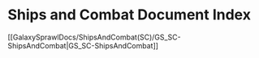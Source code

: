 # Ships and Combat Document Index

 [[GalaxySprawlDocs/ShipsAndCombat(SC)/GS_SC-ShipsAndCombat|GS_SC-ShipsAndCombat]]

